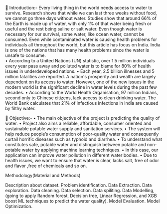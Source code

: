  Introduction:- Every living thing in the world needs access to water to survive. Research shows that while we can last three weeks without food, we cannot go three days without water. Studies show that around 66% of the Earth is made up of water, with only 1% of that water being fresh or useful and the rest being saline or salt water. Even though water is necessary for our survival, some water, like ocean water, cannot be consumed. Even while contaminated water is causing health problems for individuals all throughout the world, but this article has focus on India. India is one of the nations that has many health problems since the water is unsafe to consume.   
• According to a United Nations (UN) statistic, over 1.5 million individuals every year pass away and polluted water is to blame for 80% of health issues in underdeveloped nations.
• Each year, 2.5 billion illnesses and 5 million fatalities are reported. A nation's prosperity and wealth are largely dependent on its access to water. However, one of the new issues in the modern world is the significant decline in water levels during the past few decades.
• According to the World Health Organisation, 97 million Indians, second only to Chinese citizens, lack access to clean drinking water. The World Bank calculates that 21% of infectious infections in India are caused by filthy water.

 Objective:-
• The main objective of the project is predicting the quality of water.
• Project also aims a reliable, affordable, consumer oriented and sustainable potable water supply and sanitation services.
• The system will help reduce people’s consumption of poor-quality water and consequently curtail horrific diseases such as typhoid and diarrhea.
• To understand what constitutes safe, potable water and distinguish between potable and non-potable water by applying machine learning techniques.
• In this case, our application can improve water pollution in different water bodies.
• Due to health issues, we want to ensure that water is clear, lacks salt, free of odor and flavor ,free of chemicals and so on.

Methodology(Material and Methods)

Description about dataset.
Problem identification.
Data Extraction.
Data exploration.
Data cleaning.
Data selection.
Data spiliting.
Data Modelling,(going to apply Random forest, Decision tree, Linear Regression, and XGB boost ML techniques to predict the water quality).
Model Evaluation.
Model Optimization.

